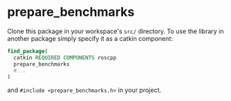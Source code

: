 # prepare_benchmarks

Clone this package in your workspace's `src/` directory. To use the library 
in another package simply specify it as a catkin component:
``` cmake
find_package(
  catkin REQUIRED COMPONENTS roscpp
  prepare_benchmarks
  #...
)
```

and `#include <prepare_benchmarks.h>` in your project.
